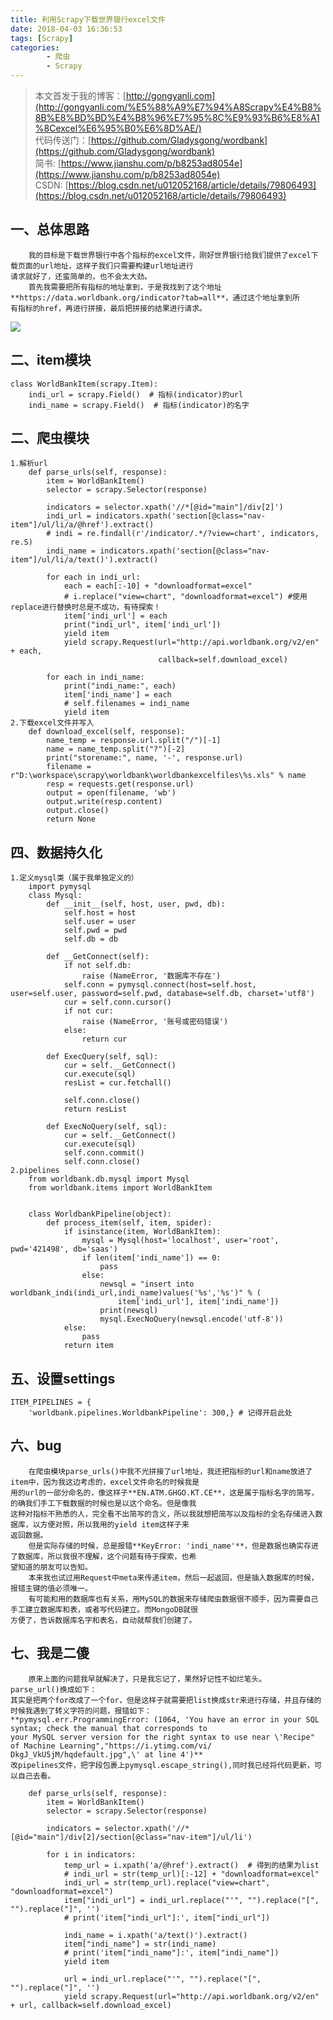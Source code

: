 ```yaml
---
title: 利用Scrapy下载世界银行excel文件
date: 2018-04-03 16:36:53
tags: [Scrapy]
categories:
		- 爬虫
		- Scrapy
---
```

>本文首发于我的博客：[http://gongyanli.com](http://gongyanli.com/%E5%88%A9%E7%94%A8Scrapy%E4%B8%8B%E8%BD%BD%E4%B8%96%E7%95%8C%E9%93%B6%E8%A1%8Cexcel%E6%95%B0%E6%8D%AE/)  
>代码传送门：[https://github.com/Gladysgong/wordbank](https://github.com/Gladysgong/wordbank)  
>简书: [https://www.jianshu.com/p/b8253ad8054e](https://www.jianshu.com/p/b8253ad8054e)  
>CSDN: [https://blog.csdn.net/u012052168/article/details/79806493](https://blog.csdn.net/u012052168/article/details/79806493)

## 一、总体思路
		我的目标是下载世界银行中各个指标的excel文件，刚好世界银行给我们提供了excel下载页面的url地址，这样子我们只需要构建url地址进行
	请求就好了，还蛮简单的，也不会太大劲。
		首先我需要把所有指标的地址拿到，于是我找到了这个地址**https://data.worldbank.org/indicator?tab=all**，通过这个地址拿到所
	有指标的href，再进行拼接，最后把拼接的结果进行请求。
![](http://p2lakvkq0.bkt.clouddn.com/worldbank.jpg)
## 二、item模块
	class WorldBankItem(scrapy.Item):
	    indi_url = scrapy.Field()  # 指标(indicator)的url
	    indi_name = scrapy.Field()  # 指标(indicator)的名字
## 二、爬虫模块
	1.解析url
	    def parse_urls(self, response):
	        item = WorldBankItem()
	        selector = scrapy.Selector(response)
	
	        indicators = selector.xpath('//*[@id="main"]/div[2]')
	        indi_url = indicators.xpath('section[@class="nav-item"]/ul/li/a/@href').extract()
	        # indi = re.findall(r'/indicator/.*/?view=chart', indicators, re.S)
	        indi_name = indicators.xpath('section[@class="nav-item"]/ul/li/a/text()').extract()
	
	        for each in indi_url:
	            each = each[:-10] + "downloadformat=excel"
	            # i.replace("view=chart", "downloadformat=excel") #使用replace进行替换时总是不成功，有待探索！
	            item['indi_url'] = each
	            print("indi_url", item['indi_url'])
	            yield item
	            yield scrapy.Request(url="http://api.worldbank.org/v2/en" + each,
	                                 callback=self.download_excel)
	
	        for each in indi_name:
	            print("indi_name:", each)
	            item['indi_name'] = each
	            # self.filenames = indi_name
	            yield item
	2.下载excel文件并写入
	    def download_excel(self, response):
	        name_temp = response.url.split("/")[-1]
	        name = name_temp.split("?")[-2]
	        print("storename:", name, '-', response.url)
	        filename = r"D:\workspace\scrapy\worldbank\worldbankexcelfiles\%s.xls" % name
	        resp = requests.get(response.url)
	        output = open(filename, 'wb')
	        output.write(resp.content)
	        output.close()
	        return None
## 四、数据持久化
	1.定义mysql类（属于我单独定义的）
		import pymysql
		class Mysql:
		    def __init__(self, host, user, pwd, db):
		        self.host = host
		        self.user = user
		        self.pwd = pwd
		        self.db = db
		
		    def __GetConnect(self):
		        if not self.db:
		            raise (NameError, '数据库不存在')
		        self.conn = pymysql.connect(host=self.host, user=self.user, password=self.pwd, database=self.db, charset='utf8')
		        cur = self.conn.cursor()
		        if not cur:
		            raise (NameError, '账号或密码错误')
		        else:
		            return cur
		
		    def ExecQuery(self, sql):
		        cur = self.__GetConnect()
		        cur.execute(sql)
		        resList = cur.fetchall()
		
		        self.conn.close()
		        return resList
		
		    def ExecNoQuery(self, sql):
		        cur = self.__GetConnect()
		        cur.execute(sql)
		        self.conn.commit()
		        self.conn.close()
	2.pipelines
		from worldbank.db.mysql import Mysql
		from worldbank.items import WorldBankItem
		
		
		class WorldbankPipeline(object):
		    def process_item(self, item, spider):
		        if isinstance(item, WorldBankItem):
		            mysql = Mysql(host='localhost', user='root', pwd='421498', db='saas')
		            if len(item['indi_name']) == 0:
		                pass
		            else:
		                newsql = "insert into worldbank_indi(indi_url,indi_name)values('%s','%s')" % (
		                    item['indi_url'], item['indi_name'])
		                print(newsql)
		                mysql.ExecNoQuery(newsql.encode('utf-8'))
		        else:
		            pass
		        return item
## 五、设置settings
	ITEM_PIPELINES = {
   		'worldbank.pipelines.WorldbankPipeline': 300,} # 记得开启此处
## 六、bug
		在爬虫模块parse_urls()中我不光拼接了url地址，我还把指标的url和name放进了item中，因为我这边考虑的，excel文件命名的时候我是
	用的url的一部分命名的，像这样子**EN.ATM.GHGO.KT.CE**，这是属于指标名字的简写，的确我们手工下载数据的时候也是以这个命名。但是像我
	这种对指标不熟悉的人，完全看不出简写的含义，所以我就想把简写以及指标的全名存储进入数据库，以方便对照，所以我用的yield item这样子来
	返回数据。
		但是实际存储的时候，总是报错**KeyError: 'indi_name'**，但是数据也确实存进了数据库，所以我很不理解，这个问题有待于探索，也希
	望知道的朋友可以告知。
		本来我也试过用Request中meta来传递item，然后一起返回，但是插入数据库的时候，报错主键的值必须唯一。
		有可能和用的数据库也有关系，用MySQL的数据来存储爬虫数据很不顺手，因为需要自己手工建立数据库和表，或者写代码建立。而MongoDB就很
	方便了，告诉数据库名字和表名，自动就帮我们创建了。
## 七、我是二傻
		原来上面的问题我早就解决了，只是我忘记了，果然好记性不如烂笔头。
	parse_url()换成如下：
	其实是把两个for改成了一个for，但是这样子就需要把list换成str来进行存储，并且存储的时候我遇到了转义字符的问题，报错如下：
	**pymysql.err.ProgrammingError: (1064, 'You have an error in your SQL syntax; check the manual that corresponds to 
	your MySQL server version for the right syntax to use near \'Recipe" of Machine Learning","https://i.ytimg.com/vi/
	DkgJ_VkU5jM/hqdefault.jpg",\' at line 4')**
	改pipelines文件，把字段包裹上pymysql.escape_string(),同时我已经将代码更新，可以自己去看。

		def parse_urls(self, response):
	        item = WorldBankItem()
	        selector = scrapy.Selector(response)
	
	        indicators = selector.xpath('//*[@id="main"]/div[2]/section[@class="nav-item"]/ul/li')
	
	        for i in indicators:
	            temp_url = i.xpath('a/@href').extract()  # 得到的结果为list
	            # indi_url = str(temp_url)[:-12] + "downloadformat=excel"
	            indi_url = str(temp_url).replace("view=chart", "downloadformat=excel")
	            item["indi_url"] = indi_url.replace("'", "").replace("[", "").replace("]", '')
	            # print('item["indi_url"]:', item["indi_url"])
	
	            indi_name = i.xpath('a/text()').extract()
	            item["indi_name"] = str(indi_name)
	            # print('item["indi_name"]:', item["indi_name"])
	            yield item
	
	            url = indi_url.replace("'", "").replace("[", "").replace("]", '')
	            yield scrapy.Request(url="http://api.worldbank.org/v2/en" + url, callback=self.download_excel)
